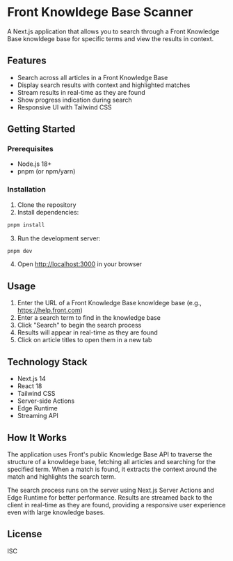 # Front Knowldege Base Scanner

A Next.js application that allows you to search through a Front Knowledge Base knowldege base for specific terms and view the results in context.

## Features

- Search across all articles in a Front Knowledge Base
- Display search results with context and highlighted matches
- Stream results in real-time as they are found
- Show progress indication during search
- Responsive UI with Tailwind CSS

## Getting Started

### Prerequisites

- Node.js 18+ 
- pnpm (or npm/yarn)

### Installation

1. Clone the repository
2. Install dependencies:

```bash
pnpm install
```

3. Run the development server:

```bash
pnpm dev
```

4. Open [http://localhost:3000](http://localhost:3000) in your browser

## Usage

1. Enter the URL of a Front Knowledge Base knowldege base (e.g., https://help.front.com)
2. Enter a search term to find in the knowledge base
3. Click "Search" to begin the search process
4. Results will appear in real-time as they are found
5. Click on article titles to open them in a new tab

## Technology Stack

- Next.js 14
- React 18
- Tailwind CSS
- Server-side Actions
- Edge Runtime
- Streaming API

## How It Works

The application uses Front's public Knowledge Base API to traverse the structure of a knowldege base, fetching all articles and searching for the specified term. When a match is found, it extracts the context around the match and highlights the search term.

The search process runs on the server using Next.js Server Actions and Edge Runtime for better performance. Results are streamed back to the client in real-time as they are found, providing a responsive user experience even with large knowledge bases.

## License

ISC 